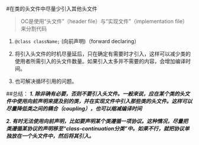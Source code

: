 #在类的头文件中尽量少引入其他头文件
> OC是使用“头文件”（header file）与“实现文件”（implementation file）来分割代码

1. `@class className;` (向前声明)（forward declaring）


2.  将引入头文件的时机尽量延后，只在确定有需要时才引入，这样可以减少类的使用者所需引入的头文件数量。如果引入太多并不需要的内容，会增加编译时间。
3. 也可解决循环引用的问题。

##总结：
***1. 除非确有必要，否则不要引入头文件。一般来说，应在某个类的头文件中使用向前声明来提及别的类，并在实现文件中引入那些类的头文件。这样可以尽量降低类之间的耦合（coupling），也可以缩减编译时间***   


***2. 有时无法使用向前声明，比如要声明某个类遵循一项协议。这种情况，尽量把类遵循某协议的声明移至“class-continuation分类”中。如果不行，就把协议单独放在一个头文件中，然后将其引入。***


